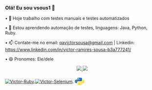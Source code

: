 ### Olá! Eu sou vsous1 👋

• 🔭 Hoje trabalho com testes manuais e testes automatizados

• 🌱 Estou aprendendo automação de testes, linguagens: Java, Python, Ruby.

• 📫 Contate-me no email: qavictorsousa@gmail.com | Linkedin: https://www.linkedin.com/in/victor-ramires-sousa-b3a777241/

• 😄 Pronomes: Ele/dele

<div align="center">
  <a href="https://github.com/vsous1">
  <img height="180em" src="https://github-readme-stats.vercel.app/api?username=vsous1&show_icons=true&theme=onedark&include_all_commits=true&count_private=true"/>
  <img height="180em" src="https://github-readme-stats.vercel.app/api/top-langs/?username=vsous1&layout=compact&langs_count=7&theme=dracula"/>
</div>

  <div style="display: inline_block"><br>
  <img align="center" alt="Victor-Ruby" height="30" width="40" src="https://cdn.jsdelivr.net/gh/devicons/devicon/icons/ruby/ruby-original-wordmark.svg">
  <img align="center" alt="Victor-Selenium" height="30" width="40" src="https://cdn.jsdelivr.net/gh/devicons/devicon/icons/selenium/selenium-original.svg">
  <img align="center" alt="Victor-Python" height="30" width="40" src="https://raw.githubusercontent.com/devicons/devicon/master/icons/python/python-original.svg">
  </div>
  
  ##
    
